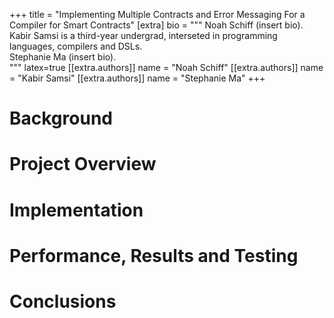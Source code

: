 +++
title = "Implementing Multiple Contracts and Error Messaging For a Compiler for Smart Contracts"
[extra]
bio = """
  Noah Schiff (insert bio).<br>
  Kabir Samsi is a third-year undergrad, interseted in programming languages, compilers and DSLs.<br>
  Stephanie Ma (insert bio).<br>
"""
latex=true
[[extra.authors]]
name = "Noah Schiff"
[[extra.authors]]
name = "Kabir Samsi"
[[extra.authors]]
name = "Stephanie Ma"
+++

# Background

# Project Overview

# Implementation

# Performance, Results and Testing

# Conclusions